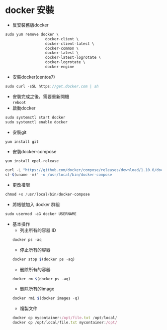 # docker 安裝

* 反安裝舊版docker
```js
sudo yum remove docker \
                  docker-client \
                  docker-client-latest \
                  docker-common \
                  docker-latest \
                  docker-latest-logrotate \
                  docker-logrotate \
                  docker-engine
```

* 安裝docker(centos7)  
```js
sudo curl -sSL https://get.docker.com | sh
```
* 安裝完成之後，需要重新開機  
`reboot`
* 啟動docker  
```js
sudo systemctl start docker
sudo systemctl enable docker
```
* 安裝git  
```js
yum install git
```
* 安裝docker-compose  

```js
yum install epel-release
```
```js
curl -L "https://github.com/docker/compose/releases/download/1.10.0/docker-compose-$(uname -
s)-$(uname -m)" -o /usr/local/bin/docker-compose
```
* 更改權限
```js
chmod +x /usr/local/bin/docker-compose
```
* 將帳號加入 docker 群組
```js
sudo usermod -aG docker USERNAME
```

* 基本操作
  * 列出所有的容器 ID
  ```js
  docker ps -aq
  ```
  * 停止所有的容器
  ```js
  docker stop $(docker ps -aq)
  ```
  * 删除所有的容器
  ```js
  docker rm $(docker ps -aq)
  ```
  * 删除所有的image
  ```js
  docker rmi $(docker images -q)
  ```
  * 複製文件
  ```js
  docker cp mycontainer:/opt/file.txt /opt/local/
  docker cp /opt/local/file.txt mycontainer:/opt/
  ```















